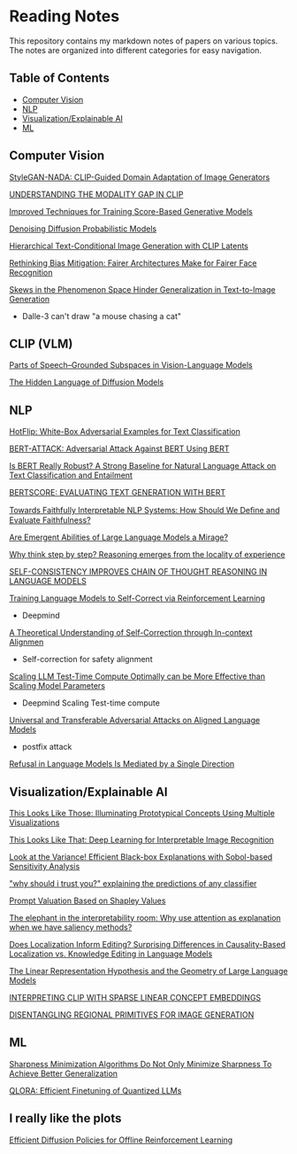 # Reading Notes

This repository contains my markdown notes of papers on various topics. The notes are organized into different categories for easy navigation.

## Table of Contents

- [Computer Vision](#computer-vision)
- [NLP](#nlp)
- [Visualization/Explainable AI](#visualizationexplainable-ai)
- [ML](#ML)

## Computer Vision

[StyleGAN-NADA: CLIP-Guided Domain Adaptation of Image Generators](https://arxiv.org/pdf/2108.00946.pdf)

[UNDERSTANDING THE MODALITY GAP IN CLIP](https://openreview.net/pdf?id=8W3KGzw7fNI)

[Improved Techniques for Training Score-Based
Generative Models](https://arxiv.org/pdf/2006.09011.pdf)

[Denoising Diffusion Probabilistic Models](https://arxiv.org/pdf/2006.11239.pdf)

[Hierarchical Text-Conditional
Image Generation with CLIP Latents](https://arxiv.org/pdf/2204.06125.pdf)

[Rethinking Bias Mitigation: Fairer Architectures
Make for Fairer Face Recognition](https://openreview.net/attachment?id=1vzF4zWQ1E&name=pdf)

[Skews in the Phenomenon Space Hinder
Generalization in Text-to-Image Generation](https://arxiv.org/pdf/2403.16394) 

- Dalle-3 can't draw "a mouse chasing a cat"

## CLIP (VLM)

[Parts of Speech–Grounded Subspaces in
Vision-Language Models](https://arxiv.org/pdf/2305.14053)

[The Hidden Language of Diffusion Models](https://arxiv.org/pdf/2306.00966)

## NLP

[HotFlip: White-Box Adversarial Examples for Text Classification](https://arxiv.org/pdf/1712.06751.pdf)

[BERT-ATTACK: Adversarial Attack Against BERT Using BERT](https://arxiv.org/pdf/2004.09984.pdf)

[Is BERT Really Robust? A Strong Baseline for Natural Language Attack
on Text Classification and Entailment](https://arxiv.org/pdf/1907.11932.pdf)

[BERTSCORE: EVALUATING TEXT GENERATION WITH
BERT](https://arxiv.org/pdf/1904.09675.pdf)

[Towards Faithfully Interpretable NLP Systems: How Should We Deﬁne and Evaluate Faithfulness?](https://arxiv.org/pdf/2004.03685.pdf)

[Are Emergent Abilities of Large Language Models a Mirage?](https://arxiv.org/pdf/2304.15004.pdf)

[Why think step by step? Reasoning emerges from the
locality of experience](https://openreview.net/attachment?id=rcXXNFVlEn&name=pdf)

[SELF-CONSISTENCY IMPROVES CHAIN OF THOUGHT
REASONING IN LANGUAGE MODELS
](https://arxiv.org/pdf/2203.11171)

[Training Language Models to Self-Correct via
Reinforcement Learning](https://arxiv.org/pdf/2409.12917)

- Deepmind

[A Theoretical Understanding of Self-Correction through
In-context Alignmen](https://arxiv.org/pdf/2405.18634)

- Self-correction for safety alignment

[Scaling LLM Test-Time Compute Optimally can
be More Effective than Scaling Model Parameters](https://arxiv.org/pdf/2408.03314)

- Deepmind Scaling Test-time compute

[Universal and Transferable Adversarial Attacks on Aligned Language Models](https://arxiv.org/pdf/2307.15043)

- postfix attack

[Refusal in Language Models
Is Mediated by a Single Direction](https://arxiv.org/pdf/2406.11717)

## Visualization/Explainable AI

[This Looks Like Those: Illuminating Prototypical Concepts Using Multiple Visualizations](This%20Looks%20Like%20Those%3A%20Illuminating%20Prototypical%20Concepts%20Using%20Multiple%20Visualizations.md)

[This Looks Like That: Deep Learning for Interpretable Image Recognition](This%20Looks%20Like%20That%3A%20Deep%20Learning%20for%20Interpretable%20Image%20Recognition.md)

[Look at the Variance! Efficient Black-box
Explanations with Sobol-based Sensitivity Analysis](Look%20at%20the%20Variance!%20Efficient%20Black-box%20Explanations%20with%20Sobol-based%20Sensitivity%20Analysis.md)

["why should i trust you?" explaining the
predictions of any classifier](https://arxiv.org/abs/1602.04938)

[Prompt Valuation Based on Shapley Values](https://arxiv.org/pdf/2312.15395.pdf)

[The elephant in the interpretability room: Why use attention as explanation when we have saliency methods?](https://arxiv.org/pdf/2010.05607.pdf)

[Does Localization Inform Editing? Surprising
Differences in Causality-Based Localization vs.
Knowledge Editing in Language Models
](https://openreview.net/pdf?id=EldbUlZtbd)

[The Linear Representation Hypothesis and
the Geometry of Large Language Models
](https://arxiv.org/pdf/2311.03658)

[INTERPRETING CLIP WITH SPARSE LINEAR CONCEPT EMBEDDINGS](https://arxiv.org/pdf/2402.10376v1)

[DISENTANGLING REGIONAL PRIMITIVES FOR IMAGE GENERATION](https://arxiv.org/pdf/2410.04421)
## ML
[Sharpness Minimization Algorithms Do Not Only Minimize Sharpness To Achieve Better Generalization](https://openreview.net/attachment?id=Dkmpa6wCIx&name=pdf)

[QLORA: Efficient Finetuning of Quantized LLMs](https://openreview.net/attachment?id=OUIFPHEgJU&name=pdf)

## I really like the plots

[Efficient Diffusion Policies for Offline Reinforcement Learning](https://arxiv.org/pdf/2305.20081)
